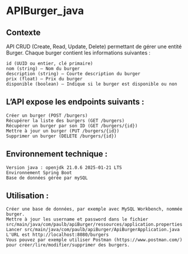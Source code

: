 # APIBurger_java
## Contexte
API CRUD (Create, Read, Update, Delete) permettant de gérer une entité Burger. Chaque burger contient les informations suivantes :

    id (UUID ou entier, clé primaire)
    nom (string) – Nom du burger
    description (string) – Courte description du burger
    prix (float) – Prix du burger
    disponible (boolean) – Indique si le burger est disponible ou non

## L’API expose les endpoints suivants :

    Créer un burger (POST /burgers)
    Récupérer la liste des burgers (GET /burgers)
    Récupérer un burger par son ID (GET /burgers/{id})
    Mettre à jour un burger (PUT /burgers/{id})
    Supprimer un burger (DELETE /burgers/{id})

    
## Environnement technique :
    Version java : openjdk 21.0.6 2025-01-21 LTS
    Environnement Spring Boot
    Base de données gérée par mySQL

## Utilisation :
    Créer une base de données, par exemple avec MySQL Workbench, nommée burger.
    Mettre à jour les username et password dans le fichier src/main/java/com/paulb/apiBurger/ressources/application.properties
    Lancer src/main/java/com/paulb/apiBurger/ApiBurgerApplication.java
    L'URL est http://localhost:8080/burgers
    Vous pouvez par exemple utiliser Postman (https://www.postman.com/) pour créer/lire/modifier/supprimer des burgers. 
    



